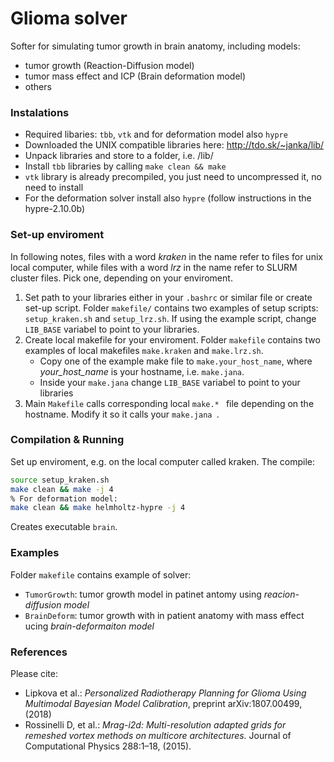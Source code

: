 # Glioma solver
Softer for simulating tumor growth in brain anatomy, including models:
* tumor growth (Reaction-Diffusion model)
* tumor mass effect and ICP (Brain deformation model)
* others

### Instalations
* Required libaries: `tbb`, `vtk` and for deformation model also `hypre`
* Downloaded the UNIX compatible libraries here: http://tdo.sk/~janka/lib/ 
* Unpack libraries and store to a folder, i.e. /lib/ 
* Install `tbb` libraries by calling ```make clean && make```
* `vtk` library is already precompiled, you just need to uncompressed it, no need to install
* For the deformation solver install also `hypre` (follow instructions in the hypre-2.10.0b)

### Set-up enviroment
In following notes, files with a word *kraken* in the name refer to files for unix local computer, while files with a word *lrz* in the name refer to SLURM cluster files. Pick one, depending on your enviroment.
1) Set path to your libraries either in your ```.bashrc``` or similar file or create set-up script. Folder ```makefile/``` contains two examples of setup scripts: ```setup_kraken.sh``` and ```setup_lrz.sh```. If using the example script, change ```LIB_BASE``` variabel to point to your libraries.
2) Create local makefile for your enviroment.  Folder ```makefile``` contains two examples of local makefiles ```make.kraken``` and ```make.lrz.sh```. 
    * Copy one of the example make file to ```make.your_host_name```, where *your_host_name* is your hostname, i.e. ```make.jana```. 
    * Inside your ```make.jana``` change ```LIB_BASE``` variabel to point to your libraries
3) Main ```Makefile``` calls corresponding local  ```make.* ``` file depending on the hostname. Modify it so it calls your  ```make.jana ```.

### Compilation & Running
Set up enviroment, e.g. on the local computer called kraken. The compile:
```sh
source setup_kraken.sh
make clean && make -j 4
% For deformation model:
make clean && make helmholtz-hypre -j 4
```
Creates executable ```brain```. 

### Examples
Folder `makefile` contains example of solver:
* `TumorGrowth`: tumor growth model in patinet antomy using *reacion-diffusion model*
* `BrainDeform`: tumor growth with in patient anatomy with mass effect ucing *brain-deformaiton model*

### References
Please cite:
* Lipkova et al.: *Personalized Radiotherapy Planning for Glioma Using Multimodal Bayesian Model Calibration*, preprint arXiv:1807.00499, (2018)
* Rossinelli D, et al.: *Mrag-i2d: Multi-resolution adapted grids for remeshed vortex methods on multicore architectures.* Journal of Computational Physics 288:1–18, (2015).
    

